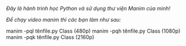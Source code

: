 *Đây là hành trình học Python và sử dụng thư viện Manim của mình!*

*Để chạy video manim thì các bạn làm như sau:*

manim -pql tênfile.py Class (480p)
manim -pqh tênfile.py Class (1080p)
manim -pqk tênfile.py Class (2160p)
